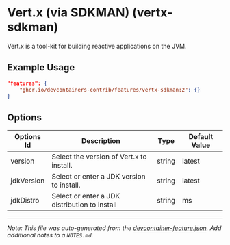 
# Vert.x (via SDKMAN) (vertx-sdkman)

Vert.x is a tool-kit for building reactive applications on the JVM.

## Example Usage

```json
"features": {
    "ghcr.io/devcontainers-contrib/features/vertx-sdkman:2": {}
}
```

## Options

| Options Id | Description | Type | Default Value |
|-----|-----|-----|-----|
| version | Select the version of Vert.x to install. | string | latest |
| jdkVersion | Select or enter a JDK version to install. | string | latest |
| jdkDistro | Select or enter a JDK distribution to install | string | ms |



---

_Note: This file was auto-generated from the [devcontainer-feature.json](https://github.com/devcontainers-contrib/features/blob/main/src/vertx-sdkman/devcontainer-feature.json).  Add additional notes to a `NOTES.md`._
